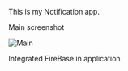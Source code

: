 This is my Notification app.

Main screenshot

![Main](https://user-images.githubusercontent.com/13007030/126072448-31c75675-bc21-466b-bce2-0fafe93ef7a5.png)

Integrated FireBase in application
